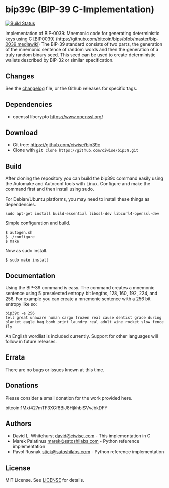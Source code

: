 # bip39c (BIP-39 C-Implementation) 

[![Build Status](https://travis-ci.org/ciwise/bip39c.svg)](https://travis-ci.org/ciwise/bip39c)

Implementation of BIP-0039: Mnemonic code for generating deterministic keys using C [BIP0039] (https://github.com/bitcoin/bips/blob/master/bip-0039.mediawiki) The BIP-39 standard consists
of two parts, the generation of the mnemonic sentence of random words and then the generation
of a truly random binary seed. This seed can be used to create deterministic wallets described
by BIP-32 or similar specification.

## Changes
See the [changelog](./ChangeLog) file, or the Github releases for specific tags.

## Dependencies
 * openssl libcrypto https://www.openssl.org/

## Download
 * Git tree:   https://github.com/ciwise/bip39c
 * Clone with `git clone https://github.com/ciwise/bip39.git`
 
## Build
After cloning the repository you can build the bip39c command easily using the Automake and Autoconf tools with Linux.
Configure and make the command first and then install using sudo.

For Debian/Ubuntu platforms, you may need to install these things as dependencies.
```
sudo apt-get install build-essential libssl-dev libcurl4-openssl-dev
```
Simple configuration and build.
```
$ autogen.sh
$ ./configure
$ make
```

Now as sudo install.

```
$ sudo make install
```
   
## Documentation
Using the BIP-39 command is easy. The command creates a mnemonic sentence
using 5 preselected entropy bit lengths, 128, 160, 192, 224, and 256. For
example you can create a mnemonic sentence with a 256 bit entropy like so:

```
bip39c -e 256
tell great unaware human cargo frozen real cause dentist grace during blanket eagle bag bomb print laundry real adult wine rocket slow fence fly
```
An English wordlist is included currently. Support for other languages will follow in future releases. 

## Errata

There are no bugs or issues known at this time.

## Donations

Please consider a small donation for the work provided here.

bitcoin:1Mxt427mTF3XGf8BiJ8HjkhbiSVvJbkDFY

## Authors

- David L. Whitehurst <david@ciwise.com> - This implementation in C
- Marek Palatinus <marek@satoshilabs.com> - Python reference implementation
- Pavol Rusnak <stick@satoshilabs.com> - Python reference implementation

## License
MIT License. See [LICENSE](LICENSE) for details.

[license-url]: https://github.com/ciwise/bip39c/LICENSE.
